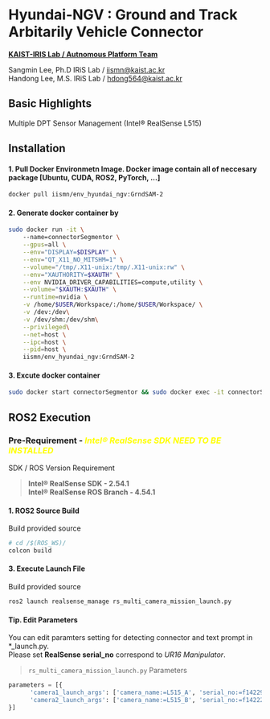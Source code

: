 # Hyundai-NGV : Ground and Track Arbitarily Vehicle Connector

**[KAIST-IRIS Lab / Autnomous Platform Team](https://iris.kaist.ac.kr)**

Sangmin Lee, Ph.D IRiS Lab / iismn@kaist.ac.kr  
Handong Lee, M.S. IRiS Lab / hdong564@kaist.ac.kr

## Basic Highlights

Multiple DPT Sensor Management (Intel® RealSense L515)


## Installation

#### 1. Pull Docker Environmetn Image. Docker image contain all of neccesary package [Ubuntu, CUDA, ROS2, PyTorch, ...]

```bash
docker pull iismn/env_hyundai_ngv:GrndSAM-2
```
#### 2. Generate docker container by
```bash
sudo docker run -it \   
    --name=connectorSegmentor \
    --gpus=all \
    --env="DISPLAY=$DISPLAY" \
    --env="QT_X11_NO_MITSHM=1" \
    --volume="/tmp/.X11-unix:/tmp/.X11-unix:rw" \
    --env="XAUTHORITY=$XAUTH" \
    --env NVIDIA_DRIVER_CAPABILITIES=compute,utility \
    --volume="$XAUTH:$XAUTH" \
    --runtime=nvidia \
    -v /home/$USER/Workspace/:/home/$USER/Workspace/ \
    -v /dev:/dev\
    -v /dev/shm:/dev/shm\
    --privileged\
    --net=host \
    --ipc=host \
    --pid=host \
    iismn/env_hyundai_ngv:GrndSAM-2
```
#### 3. Excute docker container 
```bash
sudo docker start connectorSegmentor && sudo docker exec -it connectorSegmentor /bin/zsh
```


## ROS2 Execution
### **Pre-Requirement -**<span style="color:yellow"> ***Intel® RealSense SDK NEED TO BE INSTALLED*** </span>  
SDK / ROS Version Requirement
>**Intel® RealSense SDK - 2.54.1**  
**Intel® RealSense ROS Branch - 4.54.1**

#### 1. ROS2 Source Build
Build provided source

```bash
# cd /$(ROS_WS)/
colcon build
```

#### 3. Execute Launch File 
Build provided source

```bash
ros2 launch realsense_manage rs_multi_camera_mission_launch.py
```
#### Tip. Edit Parameters
You can edit paramters setting for detecting connector and text prompt in *_launch.py.  
Please set **RealSense serial_no** correspond to *UR16 Manipulator*.

  
> ```rs_multi_camera_mission_launch.py``` Parameters
```python
parameters = [{
      'camera1_launch_args': ['camera_name:=L515_A', 'serial_no:=f1422940', 'output:=log'],
      'camera2_launch_args': ['camera_name:=L515_B', 'serial_no:=f1422241', 'output:=log']
}]
```

